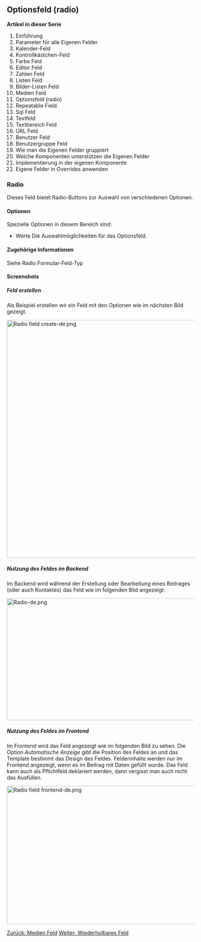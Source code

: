<!-- Filename: J3.x:Adding_custom_fields/Radio_Field / Display title: Optionsfeld (radio) -->

<span id="section-portal-heading"></span>

## Optionsfeld (radio)

**Artikel in dieser Serie**

1.  Einführung
2.   Parameter für alle Eigenen
    Felder
3.  Kalender-Feld
4.  Kontrollkästchen-Feld
5.   Farbe
    Feld
6.   Editor
    Feld
7.   Zahlen
    Feld
8.   Listen
    Feld
9.   Bilder-Listen
    Feld
10.  Medien
    Feld
11.  Optionsfeld
    (radio)
12.  Repeatable
    Field
13.  Sql
    Feld
14. Textfeld
15.  Textbereich
    Feld
16.  URL
    Feld
17.  Benutzer
    Feld
18.  Benutzergruppe
    Feld
19.  Wie man die Eigenen Felder
    gruppiert
20.  Welche Komponenten unterstützen die Eigenen
    Felder
21.  Implementierung in der eigenen
    Komponente
22.  Eigene Felder in Overrides
    anwenden

### Radio

Dieses Feld bietet Radio-Buttons zur Auswahl von verschiedenen Optionen.

#### Optionen

Spezielle Optionen in diesem Bereich sind:

- Werte
  Die Auswahlmöglichkeiten für das Optionsfeld.

#### Zugehörige Informationen

Siehe  Radio
Formular-Feld-Typ

#### Screenshots

##### Feld erstellen

Als Beispiel erstellen wir ein Feld mit den Optionen wie im nächsten
Bild gezeigt.

<img src="https://docs.joomla.org/images/9/92/Radio_field_create-de.png"
decoding="async" data-file-width="800" data-file-height="638"
width="800" height="638" alt="Radio field create-de.png" />

##### Nutzung des Feldes im Backend

Im Backend wird während der Erstellung oder Bearbeitung eines Beitrages
(oder auch Kontaktes) das Feld wie im folgenden Bild angezeigt:

<img src="https://docs.joomla.org/images/1/13/Radio-de.png"
decoding="async" data-file-width="800" data-file-height="327"
width="800" height="327" alt="Radio-de.png" />

##### Nutzung des Feldes im Frontend

Im Frontend wird das Feld angezeigt wie im folgenden Bild zu sehen. Die
Option *Automatische Anzeige* gibt die Position des Feldes an und das
Template bestimmt das Design des Feldes.
Felderinhalte werden nur im Frontend angezeigt, wenn es im Beitrag mit
Daten gefüllt wurde. Das Feld kann auch als Pflichtfeld deklariert
werden, dann vergisst man auch nicht das Ausfüllen.

<img
src="https://docs.joomla.org/images/e/e3/Radio_field_frontend-de.png"
decoding="async" data-file-width="800" data-file-height="371"
width="800" height="371" alt="Radio field frontend-de.png" />

<a href="https://docs.joomla.org/J3.x:Adding_custom_fields/Media_Field"
id="content-button" class="button expand success">Zurück: Medien
Feld</a> <a
href="https://docs.joomla.org/J3.x:Adding_custom_fields/Repeatable_Field"
id="content-button" class="button expand">Weiter: Wiederholbares
Feld</a>

